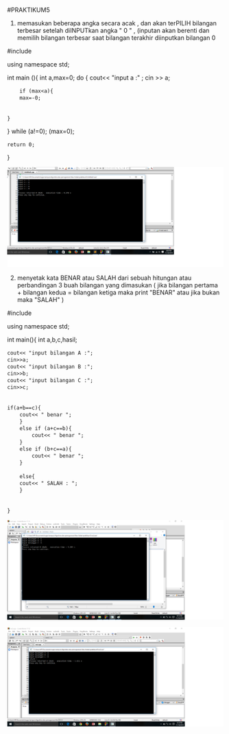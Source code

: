 #PRAKTIKUM5

1) memasukan beberapa angka secara acak , dan akan terPILIH bilangan terbesar setelah diINPUTkan angka " 0 " , (inputan akan berenti dan memilih bilangan terbesar saat bilangan terakhir diinputkan bilangan 0


#include <iostream>

using namespace std;

int main (){
	int a,max=0;
do {
	cout<< "input a :" ;
	cin >> a;

		if (max<a){
		max=-0;


	}
}
	while (a!=0);
	(max=0);

	return 0;





}

![Alt text](https://github.com/Rayxxx777/praktikum5/blob/master/praktikum5.png)




2) menyetak kata BENAR atau SALAH dari sebuah hitungan atau perbandingan 3 buah bilangan yang dimasukan  ( jika bilangan pertama + bilangan kedua = bilangan ketiga maka print "BENAR" atau jika bukan maka "SALAH" )


#include <iostream>

using namespace std;

int main(){
int a,b,c,hasil;

    cout<< "input bilangan A :";
    cin>>a;
    cout<< "input bilangan B :";
    cin>>b;
    cout<< "input bilangan C :";
    cin>>c;


    if(a+b==c){
        cout<< " benar ";
        }
        else if (a+c==b){
            cout<< " benar ";
        }
        else if (b+c==a){
            cout<< " benar ";
        }

        else{
        cout<< " SALAH : ";
        }


    }

![Alt text](https://github.com/Rayxxx777/praktikum5/blob/master/no2.png)

![Alt text](https://github.com/Rayxxx777/praktikum5/blob/master/no22.png)